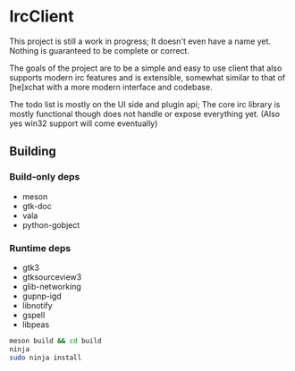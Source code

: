 # IrcClient

This project is still a work in progress; It doesn't even have a
name yet. Nothing is guaranteed to be complete or correct.

The goals of the project are to be a simple and easy to use
client that also supports modern irc features and is extensible,
somewhat similar to that of [he]xchat with a more modern
interface and codebase.

The todo list is mostly on the UI side and plugin api; The core
irc library is mostly functional though does not handle or expose
everything yet. (Also yes win32 support will come eventually)

## Building

### Build-only deps

- meson
- gtk-doc
- vala
- python-gobject

### Runtime deps

- gtk3
- gtksourceview3
- glib-networking
- gupnp-igd
- libnotify
- gspell
- libpeas

```sh
meson build && cd build
ninja
sudo ninja install
```
